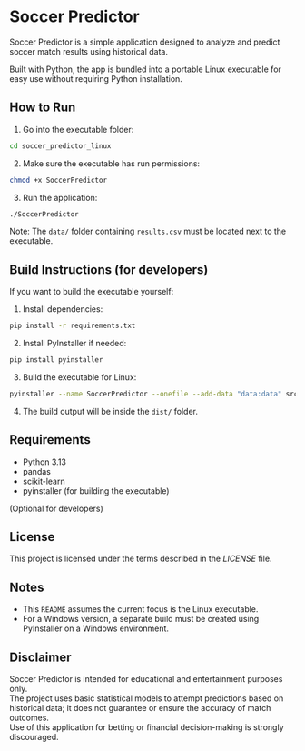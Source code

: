 # Soccer Predictor

Soccer Predictor is a simple application designed to analyze and predict soccer match results using historical data.

Built with Python, the app is bundled into a portable Linux executable for easy use without requiring Python installation.

## How to Run

1. Go into the executable folder:

```bash
cd soccer_predictor_linux
```

2. Make sure the executable has run permissions:

```bash
chmod +x SoccerPredictor
```

3. Run the application:

```bash
./SoccerPredictor
```

Note: The `data/` folder containing `results.csv` must be located next to the executable.

## Build Instructions (for developers)

If you want to build the executable yourself:

1. Install dependencies:

```bash
pip install -r requirements.txt
```

2. Install PyInstaller if needed:

```bash
pip install pyinstaller
```

3. Build the executable for Linux:

```bash
pyinstaller --name SoccerPredictor --onefile --add-data "data:data" src/main.py
```

4. The build output will be inside the `dist/` folder.

## Requirements

- Python 3.13
- pandas
- scikit-learn
- pyinstaller (for building the executable)

(Optional for developers)

## License

This project is licensed under the terms described in the *LICENSE* file.

## Notes

- This `README` assumes the current focus is the Linux executable.
- For a Windows version, a separate build must be created using PyInstaller on a Windows environment.

## Disclaimer

Soccer Predictor is intended for educational and entertainment purposes only. <br/>
The project uses basic statistical models to attempt predictions based on historical data; it does not guarantee or ensure the accuracy of match outcomes. <br/>
Use of this application for betting or financial decision-making is strongly discouraged. <br/>
